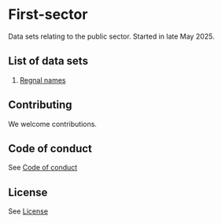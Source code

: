# First-sector
Data sets relating to the public sector.
Started in late May 2025.

## List of data sets
1. [Regnal names](/main/regnal_names)

## Contributing

We welcome contributions.

## Code of conduct
See [Code of conduct](CODE_OF_CONDUCT.md)

## License
See [License](LICENSE.md)
